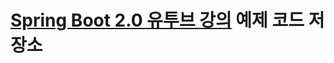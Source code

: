 # [Spring Boot 2.0 유투브 강의](https://www.youtube.com/watch?v=CnmTCMRTbxo&list=PLfI752FpVCS8tDT1QEYwcXmkKDz-_6nm3) 예제 코드 저장소
